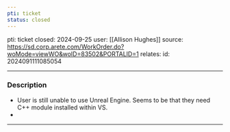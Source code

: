 ```yaml
---
pti: ticket
status: closed
---
```

pti: ticket 
closed: 2024-09-25
user: [[Allison Hughes]]
source: https://sd.corp.arete.com/WorkOrder.do?woMode=viewWO&woID=83502&PORTALID=1
relates: 
id: 2024091111085054

---
### Description
- User is still unable to use Unreal Engine. Seems to be that they need C++ module installed within VS.
-

---
